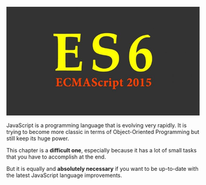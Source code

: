 ![./images/ES6 - ECMAScript 2015](./images/es6-ecmascript-2015.jpg)

JavaScript is a programming language that is evolving very rapidly. It is trying to
become more classic in terms of Object-Oriented Programming but still keep its huge
power.

This chapter is a **difficult one**, especially because it has a lot of small
tasks that you have to accomplish at the end. 

But it is equally and **absolutely necessary** if you want to be up-to-date with the latest
JavaScript language improvements.

